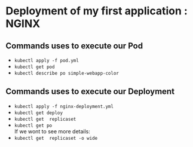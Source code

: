 # Deployment of my first application : NGINX

## Commands uses to execute our Pod
* `kubectl apply -f pod.yml`
* `kubectl get pod`
* `kubectl describe po simple-webapp-color`

## Commands uses to execute our  Deployment
* `kubectl apply -f nginx-deployment.yml`
* `kubectl get deploy`
* `kubectl get  replicaset`
* `kubectl get po`  
If we wont to see more details:
* `kubectl get  replicaset -o wide` 
